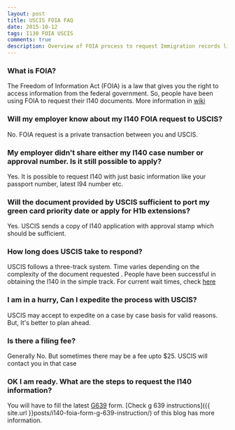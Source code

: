 ```yaml
---
layout: post
title: USCIS FOIA FAQ
date: 2015-10-12
tags: I130 FOIA USCIS
comments: true
description: Overview of FOIA process to request Immigration records like I140 petition.
---
```


### What is FOIA?
 The Freedom of Information Act (FOIA) is a law that gives you the right to access information from the federal government.
 So, people have been using FOIA to request their I140 documents. More information in [wiki](https://en.wikipedia.org/wiki/Freedom_of_Information_Act_(United_States))

### Will my employer know about my I140 FOIA request to USCIS?
 No. FOIA request is a private transaction between you and USCIS.

### My employer didn't share either my I140 case number or approval number. Is it still possible to apply?
 Yes. It is possible to request I140 with just basic information like your passport number, latest I94 number etc.

### Will the document provided by USCIS sufficient to port my green card priority date or apply for H1b extensions?
 Yes. USCIS sends a copy of I140 application with approval stamp which should be sufficient.

### How long does USCIS take to respond?
 USCIS follows a three-track system. Time varies depending on the complexity of the document requested .
 People have been successful in obtaining the I140 in the simple track.
 For current wait times, check [here](http://www.uscis.gov/about-us/freedom-information-and-privacy-act-foia/foia-request-status-check-average-processing-times/check-status-request)

### I am in a hurry, Can I expedite the process with USCIS?
 USCIS may accept to expedite on a case by case basis for valid reasons. But, It's better to plan ahead.

### Is there a filing fee?
 Generally No. But sometimes there may be a fee upto $25. USCIS will contact you in that case

### OK I am ready. What are the steps to request the I140 information?
 You will have to fill the latest [G639](http://www.uscis.gov/sites/default/files/files/form/g-639.pdf) form.
 [Check g 639 instructions]({{ site.url }}posts/i140-foia-form-g-639-instruction/) of this blog has more information.
